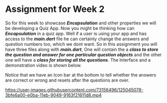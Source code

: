 # Assignment for Week 2

So for this week to showcase ***Encapsulation*** and other properties we will be developing a Quiz App. Now you might be thinking how can ***Encapsulation*** in a quiz app.
Well if a user is using your app and has access to the ***main.dart*** file he can certainly change the answers and question numbers too, which we dont want. So in this assignment 
you will have three files along with ***main.dart***, One will contain the a ***class to store the question and answer for one particular question objects*** and the other one will have a 
***class for storing all the questions***. The Interface and a demonstration video is shown below.

Notice that we have an Icon bar at the bottom to tell whether the answers are correct or wrong and resets after the questions are over.



https://user-images.githubusercontent.com/73156496/125045078-3bfe6a00-e0ba-11eb-9049-9163f21611d8.mp4

